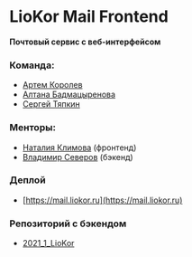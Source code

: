 # LioKor Mail Frontend

**Почтовый сервис с веб-интерфейсом**

### Команда:
* [Артем Королев](https://github.com/KoroLion)
* [Алтана Бадмацыренова](https://github.com/altanab)
* [Сергей Тяпкин](https://github.com/SergTyapkin)

### Менторы:
* [Наталия Климова](https://github.com/Tataklim) (фронтенд)
* [Владимир Северов](https://github.com/hackallcode) (бэкенд)

### Деплой
* [https://mail.liokor.ru](https://mail.liokor.ru)

### Репозиторий с бэкендом
* [2021_1_LioKor](https://github.com/go-park-mail-ru/2021_1_LioKor)
